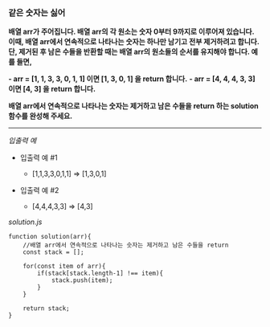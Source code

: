 ### 같은 숫자는 싫어

**배열 arr가 주어집니다. 배열 arr의 각 원소는 숫자 0부터 9까지로 이루어져 있습니다. 이때, 배열 arr에서 연속적으로 나타나는 숫자는 하나만 남기고 전부 제거하려고 합니다. 단, 제거된 후 남은 수들을 반환할 때는 배열 arr의 원소들의 순서를 유지해야 합니다. 예를 들면,**

**- arr = [1, 1, 3, 3, 0, 1, 1] 이면 [1, 3, 0, 1] 을 return 합니다.**
**- arr = [4, 4, 4, 3, 3] 이면 [4, 3] 을 return 합니다.**

**배열 arr에서 연속적으로 나타나는 숫자는 제거하고 남은 수들을 return 하는 solution 함수를 완성해 주세요.**

---

_입출력 예_

- 입출력 예 #1

  - [1,1,3,3,0,1,1] => [1,3,0,1]

- 입출력 예 #2

  - [4,4,4,3,3] => [4,3]

_solution.js_

```
function solution(arr){
    //배열 arr에서 연속적으로 나타나는 숫자는 제거하고 남은 수들을 return
    const stack = [];

    for(const item of arr){
        if(stack[stack.length-1] !== item){
            stack.push(item);
        }
    }

    return stack;
}
```
